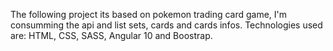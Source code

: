 The following project its based on pokemon trading card game, I'm consumming the api and list sets, cards and cards infos. 
Technologies used are: HTML, CSS, SASS, Angular 10 and Boostrap.
